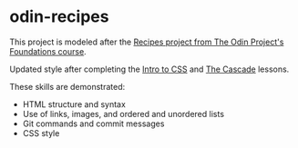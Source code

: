 # odin-recipes

This project is modeled after the [Recipes project from The Odin Project's 
Foundations course](https://www.theodinproject.com/lessons/foundations-recipes).

Updated style after completing the [Intro to CSS](https://www.theodinproject.com/lessons/foundations-intro-to-css) and [The Cascade](https://www.theodinproject.com/lessons/foundations-the-cascade) lessons.

These skills are demonstrated:

- HTML structure and syntax
- Use of links, images, and ordered and unordered lists
- Git commands and commit messages
- CSS style